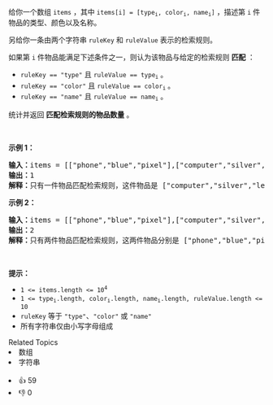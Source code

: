 <p>给你一个数组 <code>items</code> ，其中&nbsp;<code>items[i] = [type<sub>i</sub>, color<sub>i</sub>, name<sub>i</sub>]</code> ，描述第 <code>i</code> 件物品的类型、颜色以及名称。</p>

<p>另给你一条由两个字符串&nbsp;<code>ruleKey</code> 和 <code>ruleValue</code> 表示的检索规则。</p>

<p>如果第 <code>i</code> 件物品能满足下述条件之一，则认为该物品与给定的检索规则 <strong>匹配</strong> ：</p>

<ul> 
 <li><code>ruleKey == "type"</code> 且 <code>ruleValue == type<sub>i</sub></code> 。</li> 
 <li><code>ruleKey == "color"</code> 且 <code>ruleValue == color<sub>i</sub></code> 。</li> 
 <li><code>ruleKey == "name"</code> 且 <code>ruleValue == name<sub>i</sub></code> 。</li> 
</ul>

<p>统计并返回 <strong>匹配检索规则的物品数量</strong> 。</p>

<p>&nbsp;</p>

<p><strong>示例 1：</strong></p>

<pre>
<strong>输入：</strong>items = [["phone","blue","pixel"],["computer","silver","lenovo"],["phone","gold","iphone"]], ruleKey = "color", ruleValue = "silver"
<strong>输出：</strong>1
<strong>解释：</strong>只有一件物品匹配检索规则，这件物品是 ["computer","silver","lenovo"] 。
</pre>

<p><strong>示例 2：</strong></p>

<pre>
<strong>输入：</strong>items = [["phone","blue","pixel"],["computer","silver","phone"],["phone","gold","iphone"]], ruleKey = "type", ruleValue = "phone"
<strong>输出：</strong>2
<strong>解释：</strong>只有两件物品匹配检索规则，这两件物品分别是 ["phone","blue","pixel"] 和 ["phone","gold","iphone"] 。注意，["computer","silver","phone"] 未匹配检索规则。</pre>

<p>&nbsp;</p>

<p><strong>提示：</strong></p>

<ul> 
 <li><code>1 &lt;= items.length &lt;= 10<sup>4</sup></code></li> 
 <li><code>1 &lt;= type<sub>i</sub>.length, color<sub>i</sub>.length, name<sub>i</sub>.length, ruleValue.length &lt;= 10</code></li> 
 <li><code>ruleKey</code> 等于 <code>"type"</code>、<code>"color"</code> 或 <code>"name"</code></li> 
 <li>所有字符串仅由小写字母组成</li> 
</ul>

<div><div>Related Topics</div><div><li>数组</li><li>字符串</li></div></div><br><div><li>👍 59</li><li>👎 0</li></div>